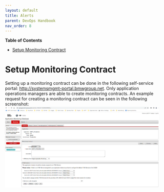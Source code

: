 ```yaml
---
layout: default
title: Alerts
parent: DevOps Handbook
nav_order: 8
---
```


**Table of Contents**

<!-- START doctoc generated TOC please keep comment here to allow auto update -->
<!-- DON'T EDIT THIS SECTION, INSTEAD RE-RUN doctoc TO UPDATE -->

- [Setup Monitoring Contract](#setup-monitoring-contract)

<!-- END doctoc generated TOC please keep comment here to allow auto update -->

# Setup Monitoring Contract

Setting up a monitoring contract can be done in the following self-service portal: http://systemsmgmt-portal.bmwgroup.net.
Only application operations managers are able to create monitoring contracts. An example request for creating a monitoring
contract can be seen in the following screenshot:
![monitoringContract.png](monitoringContract.png)
